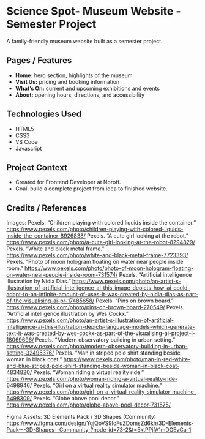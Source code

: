 # Science Spot- Museum Website - Semester Project

A family-friendly museum website built as a semester project.

## Pages / Features

- **Home:** hero section, highlights of the museum
- **Visit Us:** pricing and booking information
- **What’s On:** current and upcoming exhibitions and events
- **About:** opening hours, directions, and accessibility

## Technologies Used

- HTML5
- CSS3
- VS Code
- Javascript

## Project Context

- Created for Frontend Developer at Noroff.
- Goal: build a complete project from idea to finished website.

## Credits / References

Images:
Pexels. “Children playing with colored liquids inside the container.” https://www.pexels.com/photo/children-playing-with-colored-liquids-inside-the-container-8926838/
Pexels. “A cute girl looking at the robot.” https://www.pexels.com/photo/a-cute-girl-looking-at-the-robot-8294829/
Pexels. “White and black metal frame.” https://www.pexels.com/photo/white-and-black-metal-frame-7723393/
Pexels. “Photo of moon hologram floating on water near people inside room.” https://www.pexels.com/photo/photo-of-moon-hologram-floating-on-water-near-people-inside-room-731574/
Pexels. “Artificial intelligence illustration by Nidia Dias.” https://www.pexels.com/photo/an-artist-s-illustration-of-artificial-intelligence-ai-this-image-depicts-how-ai-could-adapt-to-an-infinite-amount-of-uses-it-was-created-by-nidia-dias-as-part-of-the-visualising-ai-pr-17485658/
Pexels. “Pins on brown board.” https://www.pexels.com/photo/pins-on-brown-board-270549/
Pexels. “Artificial intelligence illustration by Wes Cockx.” https://www.pexels.com/photo/an-artist-s-illustration-of-artificial-intelligence-ai-this-illustration-depicts-language-models-which-generate-text-it-was-created-by-wes-cockx-as-part-of-the-visualising-ai-project-l-18069696/
Pexels. “Modern observatory building in urban setting.” https://www.pexels.com/photo/modern-observatory-building-in-urban-setting-32495376/
Pexels. “Man in striped polo shirt standing beside woman in black coat.” https://www.pexels.com/photo/man-in-red-white-and-blue-striped-polo-shirt-standing-beside-woman-in-black-coat-4834820/
Pexels. “Woman riding a virtual reality ride.” https://www.pexels.com/photo/woman-riding-a-virtual-reality-ride-6498946/
Pexels. “Girl on a virtual reality simulator machine.” https://www.pexels.com/photo/girl-on-a-virtual-reality-simulator-machine-6498309/
Pexels. “Globe above pool decor.” https://www.pexels.com/photo/globe-above-pool-decor-731575/

Figma Assets:
3D Elements Pack / 3D Shapes (Community) https://www.figma.com/design/YgjQoVS9IoFuZDomsZd6kh/3D-Elements-Pack---3D-Shapes--Community-?node-id=73-2&t=5ktPPjfA1mDGEvCa-1
